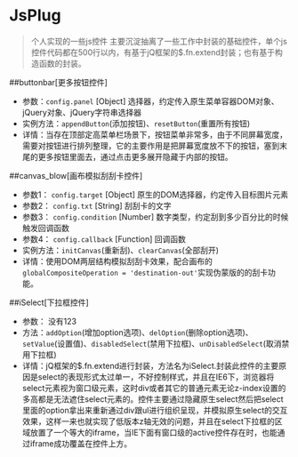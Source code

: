 # JsPlug
 >个人实现的一些js控件
 >主要沉淀抽离了一些工作中封装的基础控件，单个js控件代码都在500行以内，有基于jQ框架的$.fn.extend封装；也有基于构造函数的封装。

##buttonbar[更多按钮控件]
 - 参数：`config.panel` [Object] 选择器，约定传入原生菜单容器DOM对象、jQuery对象、jQuery字符串选择器
 - 实例方法：`appendButton`(添加按钮)、`resetButton`(重置所有按钮) 
 - 详情：当存在顶部定高菜单栏场景下，按钮菜单非常多，由于不同屏幕宽度，需要对按钮进行排列整理，它的主要作用是把屏幕宽度放不下的按钮，塞到末尾的更多按钮里面去，通过点击更多展开隐藏于内部的按钮。

##canvas_blow[画布模拟刮刮卡控件]
 - 参数1： `config.target` [Object] 原生的DOM选择器，约定传入目标图片元素
 - 参数2： `config.txt` [String] 刮刮卡的文字
 - 参数3： `config.condition` [Number] 数字类型，约定刮到多少百分比的时候触发回调函数
 - 参数4： `config.callback` [Function] 回调函数
 - 实例方法：`initCanvas`(重新刮)、`clearCanvas`(全部刮开)
 - 详情：使用DOM两层结构模拟刮刮卡效果，配合画布的`globalCompositeOperation = 'destination-out'`实现伪蒙版的的刮卡功能。

##iSelect[下拉框控件]
 - 参数： 没有123
 - 方法：`addOption`(增加option选项)、`delOption`(删除option选项)、`setValue`(设置值)、`disabledSelect`(禁用下拉框)、`unDisabledSelect`(取消禁用下拉框)  
 - 详情：jQ框架的$.fn.extend进行封装，方法名为iSelect.封装此控件的主要原因是select的表现形式太过单一，不好控制样式，并且在IE6下，浏览器将select元素视为窗口级元素，这时div或者其它的普通元素无论z-index设置的多高都是无法遮住select元素的。控件主要通过隐藏原生select然后把select里面的option拿出来重新通过div跟ul进行组织呈现，并模拟原生select的交互效果，这样一来也就实现了低版本z轴无效的问题，并且在select下拉框的区域放置了一个等大的iframe，当IE下面有窗口级的active控件存在时，也能通过iframe成功覆盖在控件上方。


